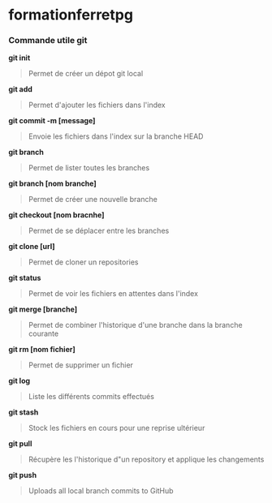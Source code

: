# formationferretpg

###  Commande utile git

**git init**
>Permet de créer un dépot git local

**git add**
>Permet d'ajouter les fichiers dans l'index

**git commit -m [message]**
>Envoie les fichiers dans l'index sur la branche HEAD

**git branch**
>Permet de lister toutes les branches

**git branch [nom branche]**
>Permet de créer une nouvelle branche

**git checkout [nom bracnhe]**
>Permet de se déplacer entre les branches

**git clone [url]**
>Permet de cloner un repositories

**git status**
>Permet de voir les fichiers en attentes dans l'index

**git merge [branche]**
>Permet de combiner l'historique d'une branche dans la branche courante

**git rm [nom fichier]**
>Permet de supprimer un fichier

**git log**
>Liste les différents commits effectués

**git stash**
>Stock les fichiers en cours pour une reprise ultérieur

**git pull**
>Récupère les l'historique d"un repository et applique les changements

**git push**
>Uploads all local branch commits to GitHub
